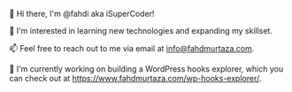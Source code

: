👋 Hi there, I'm @fahdi aka iSuperCoder!

👀 I'm interested in learning new technologies and expanding my skillset.

📫 Feel free to reach out to me via email at info@fahdmurtaza.com.

🚧 I'm currently working on building a WordPress hooks explorer, which you can check out at https://www.fahdmurtaza.com/wp-hooks-explorer/.

